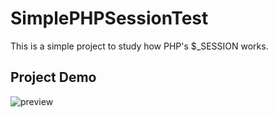 # SimplePHPSessionTest
This is a simple project to study how PHP's $_SESSION works.

## Project Demo
![preview](https://user-images.githubusercontent.com/70519090/162404718-be384358-b810-4857-ab61-a2253fe5db41.png)
